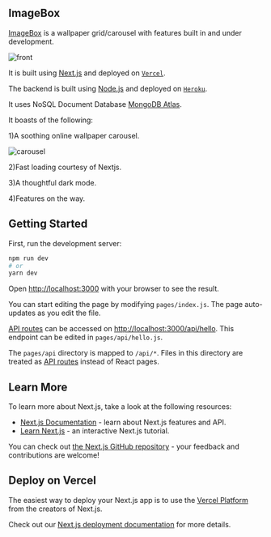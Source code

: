 ## ImageBox

[ImageBox](https://image-box.vercel.app) is a wallpaper grid/carousel with features built in and under development.

![front](https://user-images.githubusercontent.com/45365873/148162065-789cfc37-aa6b-4453-93f6-d7fdabe75333.PNG)

It is built using [Next.js](https://nextjs.org/) and deployed on [`Vercel`](https://vercel.com).

The backend is built using [Node.js](https://nodejs.org/) and deployed on [`Heroku`](https://heroku.com/).

It uses NoSQL Document Database [MongoDB Atlas](https://www.mongodb.com/).


It boasts of the following:

1)A soothing online wallpaper carousel.

![carousel](https://user-images.githubusercontent.com/45365873/148162203-66cc2445-8077-4a1f-8f36-5b35d46bccca.PNG)


2)Fast loading courtesy of Nextjs.

3)A thoughtful dark mode.

4)Features on the way.




## Getting Started

First, run the development server:

```bash
npm run dev
# or
yarn dev
```

Open [http://localhost:3000](http://localhost:3000) with your browser to see the result.

You can start editing the page by modifying `pages/index.js`. The page auto-updates as you edit the file.

[API routes](https://nextjs.org/docs/api-routes/introduction) can be accessed on [http://localhost:3000/api/hello](http://localhost:3000/api/hello). This endpoint can be edited in `pages/api/hello.js`.

The `pages/api` directory is mapped to `/api/*`. Files in this directory are treated as [API routes](https://nextjs.org/docs/api-routes/introduction) instead of React pages.

## Learn More

To learn more about Next.js, take a look at the following resources:

- [Next.js Documentation](https://nextjs.org/docs) - learn about Next.js features and API.
- [Learn Next.js](https://nextjs.org/learn) - an interactive Next.js tutorial.

You can check out [the Next.js GitHub repository](https://github.com/vercel/next.js/) - your feedback and contributions are welcome!

## Deploy on Vercel

The easiest way to deploy your Next.js app is to use the [Vercel Platform](https://vercel.com/new?utm_medium=default-template&filter=next.js&utm_source=create-next-app&utm_campaign=create-next-app-readme) from the creators of Next.js.

Check out our [Next.js deployment documentation](https://nextjs.org/docs/deployment) for more details.
